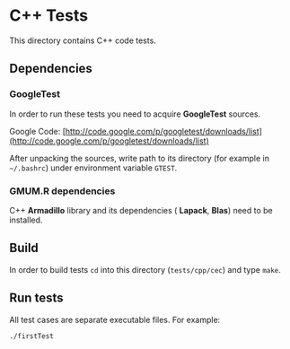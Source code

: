 C++ Tests
=========

This directory contains C++ code tests.

## Dependencies

### GoogleTest

In order to run these tests you need to acquire **GoogleTest** sources.

Google Code: [http://code.google.com/p/googletest/downloads/list](http://code.google.com/p/googletest/downloads/list)

After unpacking the sources, write path to its directory (for example in `~/.bashrc`)
under environment variable `GTEST`.

### GMUM.R dependencies

C++ **Armadillo** library and its dependencies ( **Lapack**, **Blas**) need to be installed.

## Build

In order to build tests `cd` into this directory (`tests/cpp/cec`) and type `make`.

## Run tests

All test cases are separate executable files. For example:

```
./firstTest
```

